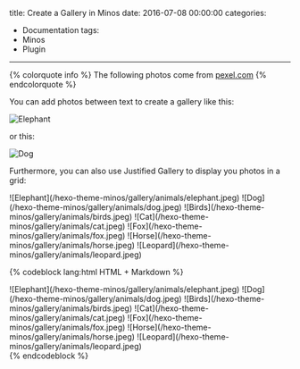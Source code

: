 title: Create a Gallery in Minos
date: 2016-07-08 00:00:00
categories:
- Documentation
tags:
- Minos
- Plugin
---

{% colorquote info %}
The following photos come from <a href="https://www.pexels.com">pexel.com</a>
{% endcolorquote %}

You can add photos between text to create a gallery like this:

![Elephant](/hexo-theme-minos/gallery/animals/elephant.jpeg)

<!-- more -->
or this:

![Dog](/hexo-theme-minos/gallery/animals/dog.jpeg)

Furthermore, you can also use Justified Gallery to display you photos in a grid:

<div class="justified-gallery">
![Elephant](/hexo-theme-minos/gallery/animals/elephant.jpeg)
![Dog](/hexo-theme-minos/gallery/animals/dog.jpeg)
![Birds](/hexo-theme-minos/gallery/animals/birds.jpeg)
![Cat](/hexo-theme-minos/gallery/animals/cat.jpeg)
![Fox](/hexo-theme-minos/gallery/animals/fox.jpeg)
![Horse](/hexo-theme-minos/gallery/animals/horse.jpeg)
![Leopard](/hexo-theme-minos/gallery/animals/leopard.jpeg)
</div>

{% codeblock lang:html HTML + Markdown %}
<div class="justified-gallery">
![Elephant](/hexo-theme-minos/gallery/animals/elephant.jpeg)
![Dog](/hexo-theme-minos/gallery/animals/dog.jpeg)
![Birds](/hexo-theme-minos/gallery/animals/birds.jpeg)
![Cat](/hexo-theme-minos/gallery/animals/cat.jpeg)
![Fox](/hexo-theme-minos/gallery/animals/fox.jpeg)
![Horse](/hexo-theme-minos/gallery/animals/horse.jpeg)
![Leopard](/hexo-theme-minos/gallery/animals/leopard.jpeg)
</div>
{% endcodeblock %}